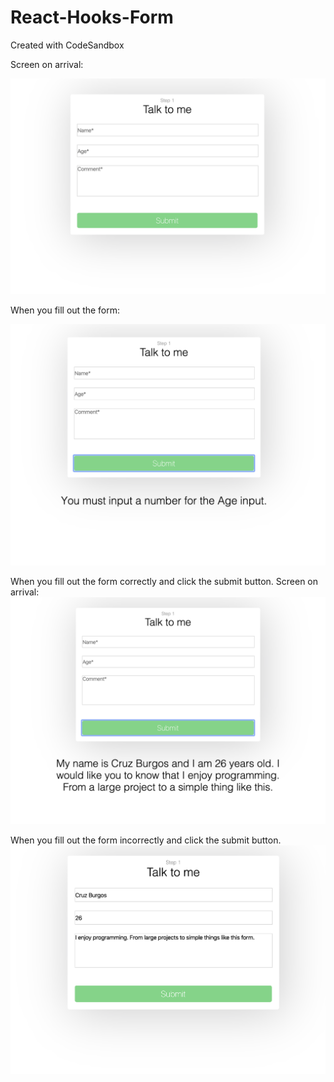 # React-Hooks-Form
Created with CodeSandbox

Screen on arrival:

![](src/images/ss1.png)

When you fill out the form:

![](src/images/ss2.png)

When you fill out the form correctly and click the submit button.
Screen on arrival:
![](src/images/ss3.png)

When you fill out the form incorrectly and click the submit button.
![](src/images/ss4.png)
